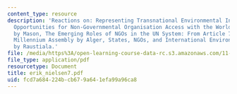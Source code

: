 ```yaml
---
content_type: resource
description: 'Reactions on: Representing Transnational Environmental Interests: New
  Opportunities for Non-Governmental Organisation Access with the World Trade Organisation?
  by Mason, The Emerging Roles of NGOs in the UN System: From Article 71 to a People?s
  Millennium Assembly by Alger, States, NGOs, and International Environmental Institutions
  by Raustiala.'
file: /media/https%3A/open-learning-course-data-rc.s3.amazonaws.com/11-363-civil-society-and-the-environment-spring-2005/fcd7a684224bcb679a641efa99a96ca8_erik_nielsen7.pdf
file_type: application/pdf
resourcetype: Document
title: erik_nielsen7.pdf
uid: fcd7a684-224b-cb67-9a64-1efa99a96ca8
---
```

